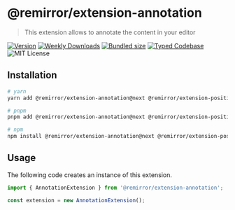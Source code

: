 # @remirror/extension-annotation

> This extension allows to annotate the content in your editor

[![Version][version]][npm] [![Weekly Downloads][downloads-badge]][npm] [![Bundled size][size-badge]][size] [![Typed Codebase][typescript]](./src/index.ts) ![MIT License][license]

[version]: https://flat.badgen.net/npm/v/@remirror/extension-annotation
[npm]: https://npmjs.com/package/@remirror/extension-annotation
[license]: https://flat.badgen.net/badge/license/MIT/purple
[size]: https://bundlephobia.com/result?p=@remirror/extension-annotation
[size-badge]: https://flat.badgen.net/bundlephobia/minzip/@remirror/extension-annotation
[typescript]: https://flat.badgen.net/badge/icon/TypeScript?icon=typescript&label
[downloads-badge]: https://badgen.net/npm/dw/@remirror/extension-annotation/red?icon=npm

## Installation

```bash
# yarn
yarn add @remirror/extension-annotation@next @remirror/extension-positioner@next @remirror/pm@next

# pnpm
pnpm add @remirror/extension-annotation@next @remirror/extension-positioner@next @remirror/pm@next

# npm
npm install @remirror/extension-annotation@next @remirror/extension-positioner@next @remirror/pm@next
```

## Usage

The following code creates an instance of this extension.

```ts
import { AnnotationExtension } from '@remirror/extension-annotation';

const extension = new AnnotationExtension();
```
